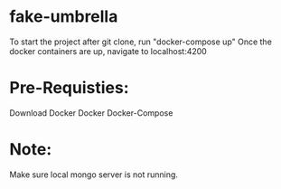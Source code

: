 # fake-umbrella

To start the project after git clone, run "docker-compose up"
Once the docker containers are up, navigate to localhost:4200

# Pre-Requisties:

Download Docker
Docker Docker-Compose


# Note:
Make sure local mongo server is not running.
